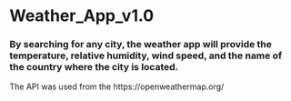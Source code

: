 <h1>Weather_App_v1.0</h1>
<h3>By searching for any city, the weather app will provide the temperature, relative humidity, wind speed, and the name of the country where the city is located.</h3>

<p>The API was used from the <span>https://openweathermap.org/</span></p>
